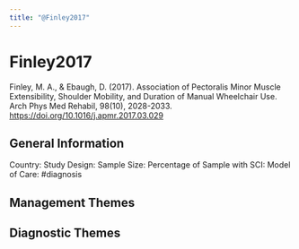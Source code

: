 ```yaml
---
title: "@Finley2017"
---
```


# Finley2017
Finley, M. A., & Ebaugh, D. (2017). Association of Pectoralis Minor Muscle Extensibility, Shoulder Mobility, and Duration of Manual Wheelchair Use. Arch Phys Med Rehabil, 98(10), 2028-2033. https://doi.org/10.1016/j.apmr.2017.03.029 

## General Information
Country: 
Study Design: 
Sample Size: 
Percentage of Sample with SCI:
Model of Care: #diagnosis

## Management Themes


## Diagnostic Themes
